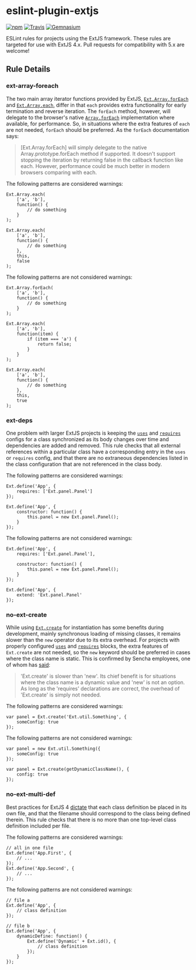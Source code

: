 eslint-plugin-extjs
============
[![npm](https://img.shields.io/npm/v/eslint-plugin-extjs.svg)]() [![Travis](https://img.shields.io/travis/burnnat/eslint-plugin-extjs.svg)]() [![Gemnasium](https://img.shields.io/gemnasium/burnnat/eslint-plugin-extjs.svg)]()

ESLint rules for projects using the ExtJS framework. These rules are targeted for use with ExtJS 4.x. Pull requests for compatibility with 5.x are welcome!

## Rule Details

### ext-array-foreach

The two main array iterator functions provided by ExtJS, [`Ext.Array.forEach`][ext-array-foreach]
and [`Ext.Array.each`][ext-array-each], differ in that `each` provides extra
functionality for early termination and reverse iteration. The `forEach` method,
however, will delegate to the browser's native [`Array.forEach`][array-foreach]
implementation where available, for performance. So, in situations where the
extra features of `each` are not needed, `forEach` should be preferred. As the
`forEach` documentation says:

> [Ext.Array.forEach] will simply delegate to the native Array.prototype.forEach
> method if supported. It doesn't support stopping the iteration by returning
> false in the callback function like each. However, performance could be much
> better in modern browsers comparing with each.

The following patterns are considered warnings:

    Ext.Array.each(
        ['a', 'b'],
        function() {
            // do something
        }
    );
    
    Ext.Array.each(
        ['a', 'b'],
        function() {
            // do something
        },
        this,
        false
    );

The following patterns are not considered warnings:

    Ext.Array.forEach(
        ['a', 'b'],
        function() {
            // do something
        }
    );
    
    Ext.Array.each(
        ['a', 'b'],
        function(item) {
            if (item === 'a') {
                return false;
            }
        }
    );
    
    Ext.Array.each(
        ['a', 'b'],
        function() {
            // do something
        },
        this,
        true
    );

### ext-deps

One problem with larger ExtJS projects is keeping the [`uses`][ext-uses] and
[`requires`][ext-requires] configs for a class synchronized as its body changes
over time and dependencies are added and removed. This rule checks that all
external references within a particular class have a corresponding entry in the
`uses` or `requires` config, and that there are no extraneous dependencies
listed in the class configuration that are not referenced in the class body.

The following patterns are considered warnings:

    Ext.define('App', {
        requires: ['Ext.panel.Panel']
    });
    
    Ext.define('App', {
        constructor: function() {
            this.panel = new Ext.panel.Panel();
        }
    });

The following patterns are not considered warnings:

    Ext.define('App', {
        requires: ['Ext.panel.Panel'],
        
        constructor: function() {
            this.panel = new Ext.panel.Panel();
        }
    });
    
    Ext.define('App', {
        extend: 'Ext.panel.Panel'
    });

### no-ext-create

While using [`Ext.create`][ext-create] for instantiation has some benefits
during development, mainly synchronous loading of missing classes, it remains
slower than the `new` operator due to its extra overhead. For projects with
properly configured [`uses`][ext-uses] and [`requires`][ext-requires] blocks,
the extra features of `Ext.create` are not needed, so the `new` keyword should
be preferred in cases where the class name is static. This is confirmed by
Sencha employees, one of whom has [said][ext-create-forum]:

> 'Ext.create' is slower than 'new'. Its chief benefit is for situations where
> the class name is a dynamic value and 'new' is not an option. As long as the
> 'requires' declarations are correct, the overhead of 'Ext.create' is simply
> not needed.

The following patterns are considered warnings:

    var panel = Ext.create('Ext.util.Something', {
        someConfig: true
    });

The following patterns are not considered warnings:

    var panel = new Ext.util.Something({
        someConfig: true
    });
    
    var panel = Ext.create(getDynamicClassName(), {
        config: true
    });

### no-ext-multi-def

Best practices for ExtJS 4 [dictate][ext-class-system] that each class
definition be placed in its own file, and that the filename should correspond to
the class being defined therein. This rule checks that there is no more than one
top-level class definition included per file.

The following patterns are considered warnings:

    // all in one file
    Ext.define('App.First', {
        // ...
    });
    Ext.define('App.Second', {
        // ...
    });

The following patterns are not considered warnings:

    // file a
    Ext.define('App', {
        // class definition
    });
    
    // file b
    Ext.define('App', {
        dynamicDefine: function() {
            Ext.define('Dynamic' + Ext.id(), {
                // class definition
            });
        }
    });

[array-foreach]: https://developer.mozilla.org/en-US/docs/Web/JavaScript/Reference/Global_Objects/Array/forEach
[ext-array-foreach]: http://docs.sencha.com/extjs/4.2.1/#!/api/Ext.Array-method-forEach
[ext-array-each]: http://docs.sencha.com/extjs/4.2.1/#!/api/Ext.Array-method-each
[ext-class-system]: http://docs.sencha.com/extjs/4.2.1/#!/guide/class_system-section-2%29-source-files
[ext-create]: http://docs.sencha.com/extjs/4.2.1/#!/api/Ext-method-create
[ext-create-forum]: http://www.sencha.com/forum/showthread.php?166536-Ext.draw-Ext.create-usage-dropped-why&p=700522&viewfull=1#post700522
[ext-requires]: http://docs.sencha.com/extjs/4.2.1/#!/api/Ext.Class-cfg-requires
[ext-uses]: http://docs.sencha.com/extjs/4.2.1/#!/api/Ext.Class-cfg-uses
